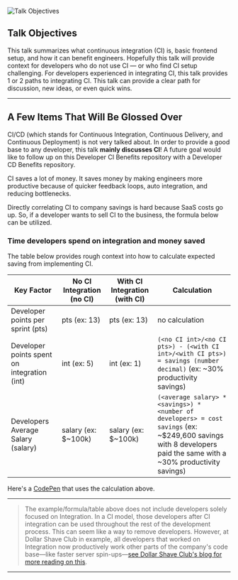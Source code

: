 ![Talk Objectives](https://jeffry.in/assets/developer-ci-benefits/01-talk-objectives.svg?1)

## Talk Objectives

This talk summarizes what continuous integration (CI) is, basic frontend setup, and how it can benefit engineers.
Hopefully this talk will provide context for developers who do not use CI — or who find CI setup challenging.
For developers experienced in integrating CI, this talk provides 1 or 2 paths to integrating CI. This talk can provide a clear path for discussion, new ideas, or even quick wins.

----

## A Few Items That Will Be Glossed Over

CI/CD (which stands for Continuous Integration, Continuous Delivery, and Continuous Deployment) is not very talked about. In order to provide a good base to any developer, this talk **mainly discusses CI**!
A future goal would like to follow up on this Developer CI Benefits repository with a Developer CD Benefits repository.

CI saves a lot of money. It saves money by making engineers more productive because of quicker feedback loops, auto integration, and reducing bottlenecks.

Directly correlating CI to company savings is hard because SaaS costs go up. So, if a developer wants to sell CI to the business, the formula below can be utilized.

### Time developers spend on integration and money saved

The table below provides rough context into how to calculate expected saving from implementing CI.

| Key Factor                                   | No CI Integration (no CI) | With CI Integration (with CI) | Calculation                                                                                                                                                       |
| -------------------------------------------- | ------------------------- | ----------------------------- | ----------------------------------------------------------------------------------------------------------------------------------------------------------------- |
| Developer points per sprint (pts)            | pts (ex: 13)              | pts (ex: 13)                  | no calculation                                                                                                                                                    |
| Developer points spent on integration  (int) | int (ex: 5)               | int (ex: 1)                   | `(<no CI int>/<no CI pts>) - (<with CI int>/<with CI pts>) = savings (number decimal)` (ex: ~30% productivity savings)                                            |
| Developers Average Salary (salary)           | salary (ex: $~100k)       | salary (ex: $~100k)           | `(<average salary> * <savings>) * <number of developers> = cost savings` (ex: ~$249,600 savings with 8 developers paid the same with a ~30% productivity savings) |

Here's a [CodePen](https://codepen.io/davidinoa/full/zLEYVo/) that uses the calculation above.

----

> The example/formula/table above does not include developers solely focused on Integration. In a CI model, those developers after CI integration can be used throughout the rest of the development process. This can seem like a way to remove developers. However, at Dollar Shave Club in example, all developers that worked on Integration now productively work other parts of the company's code base—like faster server spin-ups—[see Dollar Shave Club's blog for more reading on this](https://engineering.dollarshaveclub.com/).

----
